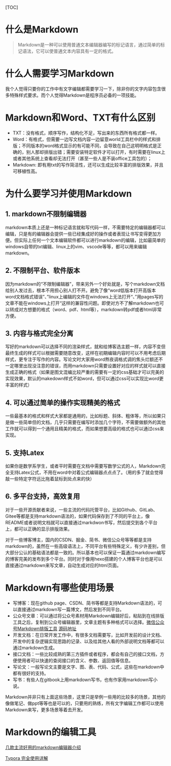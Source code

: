 [TOC]

# 什么是Markdown

> Markdown是一种可以使用普通文本编辑器编写的标记语言，通过简单的标记语法，它可以使普通文本内容具有一定的格式。





# 什么人需要学习Markdown

​		我个人觉得只要你的工作中有文字编辑都需要学习一下，除非你的文字内容包含很多特殊样式要求。而个人觉得Markdown是程序员必备的一项技能。



# Markdown和Word、TXT有什么区别

- TXT：没有格式，顺序写作，结构化不足，写出来的东西所有格式都一样。
- Word：有格式，但需要一边写文档内容一边留意world工具栏中的样式和排版；不同版本的word格式显示的有可能不同，会导致在自己这明明格式是正确的，别人那却排版出错；需要安装特定软件才可以打开，有时需要在linux上或者其他系统上查看却无法打开（甚至一些人是不装office工具包的）；
- Markdown: 即有用txt的写作简洁性，还可以生成比较丰富的排版效果，并且可移植性高。



# 为什么要学习并使用Markdown

## 1. markdown不限制编辑器

​		markdown本质上还是一种标记语言就和写代码一样，不需要特定的编辑器都可以编辑，只是有的编辑器会提供一些已经集成好的操作或者表现让书写变得更加方便。但实际上任何一个文本编辑软件都可以进行markdown的编辑，比如最简单的windows自带的txt编辑、linux上的vim、vscode等等，都可以用来编辑markdown。



## 2. 不限制平台、软件版本

​		因为markdown的“不限制编辑器”，带来另外一个好处就是，写个markdown文档给别人发过去，根本不用担心别人打不开。避免了像“word低版本打开高版本word文档格式错误”、”linux上编辑的文件在windows上无法打开“、”用pages写的文章不能在windows上打开“这样的兼容性问题。即使对方不了解markdown也可以转成对方想要的格式（word、pdf、html等），markdown转pdf或者html非常方便。



## 3. 内容与格式完全分离

​		写好的markdown可以选择不同的渲染样式，就和给博客选主题一样，内容不变但最终生成的样式可以根据需要随意改变，这样在初期编辑内容时可以不用考虑后期样式，更专注于写作的内容。写论文时大家用word熬夜调格式调的焦头烂额还不一定哪里出现没注意的错误，而用markdown只需要设置好对应的样式就可以直接生成正确的格式（如果是图文混编比较严重的需要有一定的css基础才可以完美的实现效果，默认的makedown样式不如word，但可以通过css可以实现比word更丰富的样式）



## 4. 可以通过简单的操作实现精美的格式

​		一些最基本的格式和样式大家都是通用的，比如标题、斜体、粗体等，所以如果只是做一些简单但的文档，几乎只需要在编写时添加几个字符，不需要做额外的其他工作就可以得到一个通用且精美的格式，而如果想要高级的格式也可以通过css来实现。

## 5. 支持Latex

​		如果你是数学系学生，或者平时需要在文档中需要写数学公式的人，Markdown完全支持Latex公式，不用在word中对着公式编辑器点点点了。（用的多了就会觉得敲一些特定字符远比拖着鼠标到处点来的快）

## 6. 多平台支持，高效复用

​		对于一些开源贡献者来说，一些主流的代码托管平台，比如Github、GitLab、Gitee等都是支持markdown语法的，如果代码保存到了不同的平台上，像README或者说明文档就可以直接通过markdwon书写，然后提交到各个平台上，都可以正确的显示排版效果。

​		对于一些博客博主，国内的CSDN、掘金、简书、微信公众号等等都是支持markdown的，虽然在一些高级语法上，不同平台有些特殊定义，有少许差别，但大部分公认的基础语法都是一致的。所以基本也可以保证一篇通过markdown编写的博客完美的发布到多个平台。同时对于像用hexo搭建的个人博客平台也是可以直接通过markdown来写文章，自动生成对应的html页面。



# Markdown有哪些使用场景

- 写博客：现在github page、CSDN、简书等都是支持Markdown语法的，可以直接通过markdown写一篇博文，然后发到不同平台。
- 公众号文章：可以通过将公众号素材用Markdown编辑好后，粘贴到在线排版工具之后，复制到公众号编辑器里，文章主题有多种格式可以选择。[微信公众号Markdown排版工具](https://md.mazhuang.org/)       [源码地址](https://github.com/mzlogin/online-markdown)
- 开发文档：在日常开发工作中，有很多文档需要写，比如开发前的设计文档、开发中的复杂逻辑实现思路的记录、以及给其他人看的外部说明文档等都可以通过markdown生成。
- 接口文档：一些比较成熟的第三方插件或者程序，都会有自己的接口文档，方便使用者可以快速的查阅接口的含义、参数、返回值等信息。
- 写论文：一般写论文主要是文字、图、表、代码、公式，这些在markdown中都有很好的支持。
- 写书：有些人在gitbook上用markdown写书，也有作家用markdown写小说。

Markdown并非只有上面这些场景，这里只是举例一些用的比较多的场景，其他的像做笔记、做ppt等等也是可以的，只要用的熟练，所有文字编辑工作都可以使用Markdown来写，更多场景等着去开发。



# Markdown的编辑工具

[几款主流好用的markdown编辑器介绍](https://blog.csdn.net/davidhzq/article/details/100815332)

[Typora 完全使用详解](https://sspai.com/post/54912)